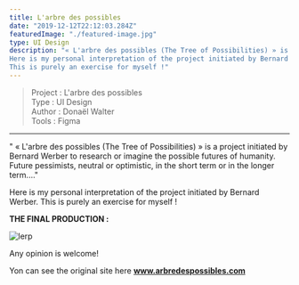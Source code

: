 ```yaml
---
title: L'arbre des possibles
date: "2019-12-12T22:12:03.284Z"
featuredImage: "./featured-image.jpg"
type: UI Design
description: "« L'arbre des possibles (The Tree of Possibilities) » is a project initiated by Bernard Werber to research or imagine the possible futures of humanity. Future pessimists, neutral or optimistic, in the short term or in the longer term....
Here is my personal interpretation of the project initiated by Bernard Werber. 
This is purely an exercise for myself !"
---
```

>Project : L'arbre des possibles<br>
>Type : UI Design<br>
>Author : Donaël Walter<br>
>Tools : Figma
----------------------------------------------------------

<div class="introP">
  " « L'arbre des possibles (The Tree of Possibilities) » is a project initiated by Bernard Werber to research or imagine the possible futures of humanity. Future pessimists, neutral or optimistic, in the short term or in the longer term...."

Here is my personal interpretation of the project initiated by Bernard Werber. 
This is purely an exercise for myself !
</div>

**THE FINAL PRODUCTION :**

![lerp](./brand-book.png)

Any opinion is welcome! 

Yon can see the original site here <a href="http://www.arbredespossibles.com/" target="_blanck"><b>www.arbredespossibles.com</b></a>